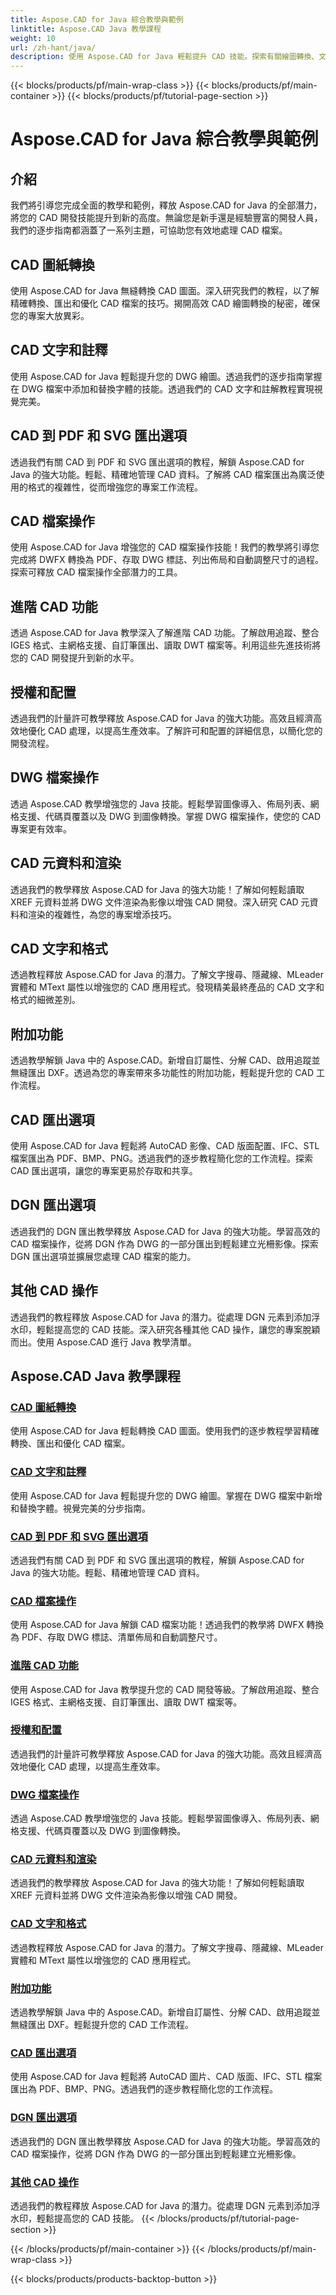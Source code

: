 ```yaml
---
title: Aspose.CAD for Java 綜合教學與範例
linktitle: Aspose.CAD Java 教學課程
weight: 10
url: /zh-hant/java/
description: 使用 Aspose.CAD for Java 輕鬆提升 CAD 技能。探索有關繪圖轉換、文字註釋、文件操作、高級功能、許可等的教程。
---
```


{{< blocks/products/pf/main-wrap-class >}}
{{< blocks/products/pf/main-container >}}
{{< blocks/products/pf/tutorial-page-section >}}

# Aspose.CAD for Java 綜合教學與範例


## 介紹

我們將引導您完成全面的教學和範例，釋放 Aspose.CAD for Java 的全部潛力，將您的 CAD 開發技能提升到新的高度。無論您是新手還是經驗豐富的開發人員，我們的逐步指南都涵蓋了一系列主題，可協助您有效地處理 CAD 檔案。

## CAD 圖紙轉換
使用 Aspose.CAD for Java 無縫轉換 CAD 圖面。深入研究我們的教程，以了解精確轉換、匯出和優化 CAD 檔案的技巧。揭開高效 CAD 繪圖轉換的秘密，確保您的專案大放異彩。

## CAD 文字和註釋
使用 Aspose.CAD for Java 輕鬆提升您的 DWG 繪圖。透過我們的逐步指南掌握在 DWG 檔案中添加和替換字體的技能。透過我們的 CAD 文字和註解教程實現視覺完美。

## CAD 到 PDF 和 SVG 匯出選項
透過我們有關 CAD 到 PDF 和 SVG 匯出選項的教程，解鎖 Aspose.CAD for Java 的強大功能。輕鬆、精確地管理 CAD 資料。了解將 CAD 檔案匯出為廣泛使用的格式的複雜性，從而增強您的專案工作流程。

## CAD 檔案操作
使用 Aspose.CAD for Java 增強您的 CAD 檔案操作技能！我們的教學將引導您完成將 DWFX 轉換為 PDF、存取 DWG 標誌、列出佈局和自動調整尺寸的過程。探索可釋放 CAD 檔案操作全部潛力的工具。

## 進階 CAD 功能
透過 Aspose.CAD for Java 教學深入了解進階 CAD 功能。了解啟用追蹤、整合 IGES 格式、主網格支援、自訂筆匯出、讀取 DWT 檔案等。利用這些先進技術將您的 CAD 開發提升到新的水平。

## 授權和配置
透過我們的計量許可教學釋放 Aspose.CAD for Java 的強大功能。高效且經濟高效地優化 CAD 處理，以提高生產效率。了解許可和配置的詳細信息，以簡化您的開發流程。

## DWG 檔案操作
透過 Aspose.CAD 教學增強您的 Java 技能。輕鬆學習圖像導入、佈局列表、網格支援、代碼頁覆蓋以及 DWG 到圖像轉換。掌握 DWG 檔案操作，使您的 CAD 專案更有效率。

## CAD 元資料和渲染
透過我們的教學釋放 Aspose.CAD for Java 的強大功能！了解如何輕鬆讀取 XREF 元資料並將 DWG 文件渲染為影像以增強 CAD 開發。深入研究 CAD 元資料和渲染的複雜性，為您的專案增添技巧。

## CAD 文字和格式
透過教程釋放 Aspose.CAD for Java 的潛力。了解文字搜尋、隱藏線、MLeader 實體和 MText 屬性以增強您的 CAD 應用程式。發現精美最終產品的 CAD 文字和格式的細微差別。

## 附加功能
透過教學解鎖 Java 中的 Aspose.CAD。新增自訂屬性、分解 CAD、啟用追蹤並無縫匯出 DXF。透過為您的專案帶來多功能性的附加功能，輕鬆提升您的 CAD 工作流程。

## CAD 匯出選項
使用 Aspose.CAD for Java 輕鬆將 AutoCAD 影像、CAD 版面配置、IFC、STL 檔案匯出為 PDF、BMP、PNG。透過我們的逐步教程簡化您的工作流程。探索 CAD 匯出選項，讓您的專案更易於存取和共享。

## DGN 匯出選項
透過我們的 DGN 匯出教學釋放 Aspose.CAD for Java 的強大功能。學習高效的 CAD 檔案操作，從將 DGN 作為 DWG 的一部分匯出到輕鬆建立光柵影像。探索 DGN 匯出選項並擴展您處理 CAD 檔案的能力。

## 其他 CAD 操作
透過我們的教程釋放 Aspose.CAD for Java 的潛力。從處理 DGN 元素到添加浮水印，輕鬆提高您的 CAD 技能。深入研究各種其他 CAD 操作，讓您的專案脫穎而出。使用 Aspose.CAD 進行 Java 教學清單。
## Aspose.CAD Java 教學課程
### [CAD 圖紙轉換](./cad-drawing-conversion/)
使用 Aspose.CAD for Java 輕鬆轉換 CAD 圖面。使用我們的逐步教程學習精確轉換、匯出和優化 CAD 檔案。
### [CAD 文字和註釋](./cad-text-and-annotation/)
使用 Aspose.CAD for Java 輕鬆提升您的 DWG 繪圖。掌握在 DWG 檔案中新增和替換字體。視覺完美的分步指南。
### [CAD 到 PDF 和 SVG 匯出選項](./cad-to-pdf-and-svg-export-options/)
透過我們有關 CAD 到 PDF 和 SVG 匯出選項的教程，解鎖 Aspose.CAD for Java 的強大功能。輕鬆、精確地管理 CAD 資料。
### [CAD 檔案操作](./cad-file-manipulation/)
使用 Aspose.CAD for Java 解鎖 CAD 檔案功能！透過我們的教學將 DWFX 轉換為 PDF、存取 DWG 標誌、清單佈局和自動調整尺寸。
### [進階 CAD 功能](./advanced-cad-features/)
使用 Aspose.CAD for Java 教學提升您的 CAD 開發等級。了解啟用追蹤、整合 IGES 格式、主網格支援、自訂筆匯出、讀取 DWT 檔案等。
### [授權和配置](./licensing-and-configuration/)
透過我們的計量許可教學釋放 Aspose.CAD for Java 的強大功能。高效且經濟高效地優化 CAD 處理，以提高生產效率。
### [DWG 檔案操作](./dwg-file-operations/)
透過 Aspose.CAD 教學增強您的 Java 技能。輕鬆學習圖像導入、佈局列表、網格支援、代碼頁覆蓋以及 DWG 到圖像轉換。
### [CAD 元資料和渲染](./cad-meta-data-and-rendering/)
透過我們的教學釋放 Aspose.CAD for Java 的強大功能！了解如何輕鬆讀取 XREF 元資料並將 DWG 文件渲染為影像以增強 CAD 開發。
### [CAD 文字和格式](./cad-text-and-formatting/)
透過教程釋放 Aspose.CAD for Java 的潛力。了解文字搜尋、隱藏線、MLeader 實體和 MText 屬性以增強您的 CAD 應用程式。
### [附加功能](./additional-features/)
透過教學解鎖 Java 中的 Aspose.CAD。新增自訂屬性、分解 CAD、啟用追蹤並無縫匯出 DXF。輕鬆提升您的 CAD 工作流程。
### [CAD 匯出選項](./cad-export-options/)
使用 Aspose.CAD for Java 輕鬆將 AutoCAD 圖片、CAD 版面、IFC、STL 檔案匯出為 PDF、BMP、PNG。透過我們的逐步教程簡化您的工作流程。 
### [DGN 匯出選項](./dgn-export-options/)
透過我們的 DGN 匯出教學釋放 Aspose.CAD for Java 的強大功能。學習高效的 CAD 檔案操作，從將 DGN 作為 DWG 的一部分匯出到輕鬆建立光柵影像。
### [其他 CAD 操作](./other-cad-operations/)
透過我們的教程釋放 Aspose.CAD for Java 的潛力。從處理 DGN 元素到添加浮水印，輕鬆提高您的 CAD 技能。
{{< /blocks/products/pf/tutorial-page-section >}}

{{< /blocks/products/pf/main-container >}}
{{< /blocks/products/pf/main-wrap-class >}}

{{< blocks/products/products-backtop-button >}}
